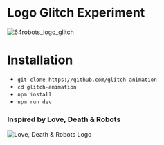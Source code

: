 # Logo Glitch Experiment

![64robots_logo_glitch](https://user-images.githubusercontent.com/32501733/184018259-c39b8bd8-ecf5-4b82-89a8-662e0b28ec30.gif)

# Installation

- `git clone https://github.com/glitch-animation`
- `cd glitch-animation`
- `npm install`
- `npm run dev`

### Inspired by Love, Death & Robots

![Love, Death & Robots Logo](https://static.tildacdn.com/tild6661-3131-4861-b463-623131373238/Gif-icon.gif)

